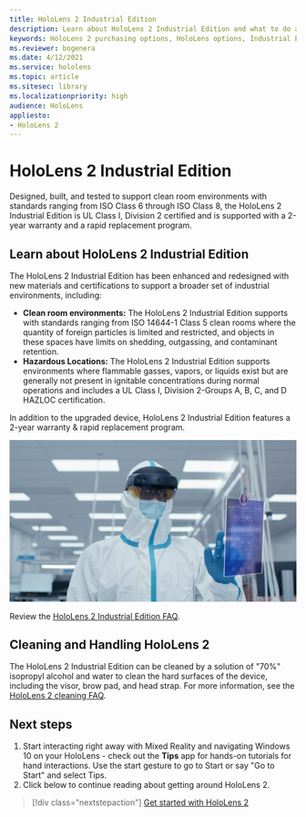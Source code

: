 ```yaml
---
title: HoloLens 2 Industrial Edition
description: Learn about HoloLens 2 Industrial Edition and what to do after getting one of your own.
keywords: HoloLens 2 purchasing options, HoloLens options, Industrial Edition
ms.reviewer: bogenera
ms.date: 4/12/2021
ms.service: hololens
ms.topic: article
ms.sitesec: library
ms.localizationpriority: high
audience: HoloLens
appliesto:
- HoloLens 2
---
```


# HoloLens 2 Industrial Edition

Designed, built, and tested to support clean room environments with standards ranging from ISO Class 6 through ISO Class 8, the HoloLens 2 Industrial Edition is UL Class I, Division 2 certified and is supported with a 2-year warranty and a rapid replacement program.

## Learn about HoloLens 2 Industrial Edition

The HoloLens 2 Industrial Edition has been enhanced and redesigned with new materials and certifications to support a broader set of industrial environments, including:

- **Clean room environments:** The HoloLens 2 Industrial Edition supports with standards ranging from ISO 14644-1 Class 5 clean rooms where the quantity of foreign particles is limited and restricted, and objects in these spaces have limits on shedding, outgassing, and contaminant retention.
- **Hazardous Locations:** The HoloLens 2 Industrial Edition supports environments where flammable gasses, vapors, or liquids exist but are generally not present in ignitable concentrations during normal operations and includes a UL Class I, Division 2-Groups A, B, C, and D HAZLOC certification.

In addition to the upgraded device, HoloLens 2 Industrial Edition features a 2-year warranty & rapid replacement program.

![Industrial Edition used in a clean room.](./images/ie-small-pic.png)

Review the [HoloLens 2 Industrial Edition FAQ](hololens2-industrial-edition-faq.md).

## Cleaning and Handling HoloLens 2

The HoloLens 2 Industrial Edition can be cleaned by a solution of "70%" isopropyl alcohol and water to clean the hard surfaces of the device, including the visor, brow pad, and head strap. For more information, see the [HoloLens 2 cleaning FAQ](/hololens/hololens2-maintenance).

## Next steps

1. Start interacting right away with Mixed Reality and navigating Windows 10 on your HoloLens - check out the **Tips** app for hands-on tutorials for hand interactions. Use the start gesture to go to Start or say "Go to Start" and select Tips.
1. Click below to continue reading about getting around HoloLens 2.

> [!div class="nextstepaction"]
> [Get started with HoloLens 2](hololens2-basic-usage.md)